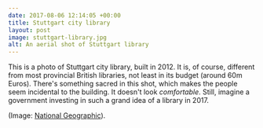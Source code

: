```yaml
---
date: 2017-08-06 12:14:05 +00:00
title: Stuttgart city library
layout: post
image: stuttgart-library.jpg
alt: An aerial shot of Stuttgart library
---
```



This is a photo of Stuttgart city library, built in 2012. It is, of course, different from most provincial British libraries, not least in its budget (around 60m Euros). There's something sacred in this shot, which makes the people seem incidental to the building. It doesn't look _comfortable_. Still, imagine a government investing in such a grand idea of a library in 2017.

(Image: [National Geographic](http://www.nationalgeographic.com/photography/photo-of-the-day/2016/10/stuttgart-library/)).
